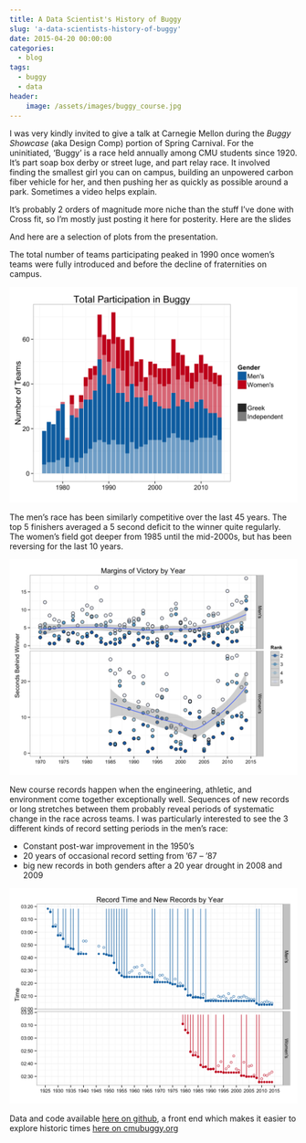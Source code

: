 ```yaml
---
title: A Data Scientist's History of Buggy
slug: 'a-data-scientists-history-of-buggy'
date: 2015-04-20 00:00:00
categories:
  - blog
tags:
  - buggy
  - data
header: 
    image: /assets/images/buggy_course.jpg
---
```


I was very kindly invited to give a talk at Carnegie Mellon during the _Buggy Showcase_ (aka Design Comp) portion of Spring Carnival. For the uninitiated, ‘Buggy’ is a race held annually among CMU students since 1920. It’s part soap box derby or street luge, and part relay race. It involved finding the smallest girl you can on campus, building an unpowered carbon fiber vehicle for her, and then pushing her as quickly as possible around a park. Sometimes a video helps explain.

It’s probably 2 orders of magnitude more niche than the stuff I’ve done with Cross fit, so I’m mostly just posting it here for posterity. Here are the slides

And here are a selection of plots from the presentation.

The total number of teams participating peaked in 1990 once women’s teams were fully introduced and before the decline of fraternities on campus.

![](/assets/images/posts/participation.year_-1024x768.png)

The men’s race has been similarly competitive over the last 45 years. The top 5 finishers averaged a 5 second deficit to the winner quite regularly. The women’s field got deeper from 1985 until the mid-2000s, but has been reversing for the last 10 years.

![](/assets/images/posts/perf.margin.year_-1024x768.png)

New course records happen when the engineering, athletic, and environment come together exceptionally well. Sequences of new records or long stretches between them probably reveal periods of systematic change in the race across teams. I was particularly interested to see the 3 different kinds of record setting periods in the men’s race:

*   Constant post-war improvement in the 1950’s
*   20 years of occasional record setting from ’67 – ’87
*   big new records in both genders after a 20 year drought in 2008 and 2009

![](/assets/images/posts/comp.record.year_-1024x768.png)

Data and code available [here on github](https://github.com/swiftsam/cmubuggy-data), a front end which makes it easier to explore historic times [here on cmubuggy.org](http://cmubuggy.org/history)
